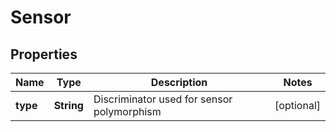 
# Sensor

## Properties
Name | Type | Description | Notes
------------ | ------------- | ------------- | -------------
**type** | **String** | Discriminator used for sensor polymorphism |  [optional]



